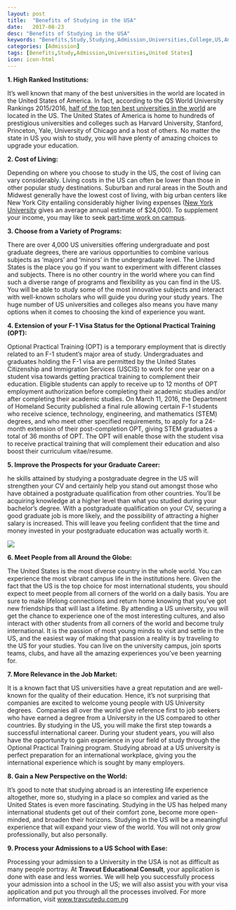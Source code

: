 ```yaml
---
layout: post
title:  "Benefits of Studying in the USA"
date:   2017-08-23
desc: "Benefits of Studying in the USA"
keywords: "Benefits,Study,Studying,Admission,Universities,College,US,America,United States,Abroad,Oversea"
categories: [Admission]
tags: [Benefits,Study,Admission,Universities,United States]
icon: icon-html
---
```


**1. High Ranked Institutions:**

It’s well known that many of the best universities in the world are located in the United States of America. In fact, according to the QS World University Rankings 2015/2016, <a href="https://www.topuniversities.com/university-rankings/world-university-rankings/2015#sorting=rank+region=+country=+faculty=+stars=false+search=">half of the top ten best universities in the world</a> are located in the US. The United States of America is home to hundreds of prestigious universities and colleges such as Harvard University, Stanford, Princeton, Yale, University of Chicago and a host of others. No matter the state in US you wish to study, you will have plenty of amazing choices to upgrade your education.

**2. Cost of Living:**

Depending on where you choose to study in the US, the cost of living can vary considerably. Living costs in the US can often be lower than those in other popular study destinations. Suburban and rural areas in the South and Midwest generally have the lowest cost of living, with big urban centers like New York City entailing considerably higher living expenses (<a href="https://www.topuniversities.com/universities/new-york-university-nyu/">New York University</a> gives an average annual estimate of $24,000). To supplement your income, you may like to seek <a href="https://www.topuniversities.com/student-info/studying-abroad/can-you-work-part-time-us-student-visa">part-time work on campus</a>.

**3. Choose from a Variety of Programs:**

There are over 4,000 US universities offering undergraduate and post graduate degrees, there are various opportunities to combine various subjects as ‘majors’ and ‘minors’ in the undergraduate level.  The United States is the place you go if you want to experiment with different classes and subjects. There is no other country in the world where you can find such a diverse range of programs and flexibility as you can find in the US. You will be able to study some of the most innovative subjects and interact with well-known scholars who will guide you during your study years. The huge number of US universities and colleges also means you have many options when it comes to choosing the kind of experience you want.

**4. Extension of your F-1 Visa Status for the Optional Practical Training (OPT):**

Optional Practical Training (OPT) is a temporary employment that is directly related to an F-1 student’s major area of study. Undergraduates and graduates holding the F-1 visa are permitted by the United States Citizenship and Immigration Services (USCIS) to work for one year on a student visa towards getting practical training to complement their education. Eligible students can apply to receive up to 12 months of OPT employment authorization before completing their academic studies and/or after completing their academic studies. On March 11, 2016, the Department of Homeland Security published a final rule allowing certain F-1 students who receive science, technology, engineering, and mathematics (STEM) degrees, and who meet other specified requirements, to apply for a 24-month extension of their post-completion OPT, giving STEM graduates a total of 36 months of OPT. The OPT will enable those with the student visa to receive practical training that will complement their education and also boost their curriculum vitae/resume.

**5. Improve the Prospects for your Graduate Career:**

he skills attained by studying a postgraduate degree in the US will strengthen your CV and certainly help you stand out amongst those who have obtained a postgraduate qualification from other countries. You’ll be acquiring knowledge at a higher level than what you studied during your bachelor’s degree. With a postgraduate qualification on your CV, securing a good graduate job is more likely, and the possibility of attracting a higher salary is increased. This will leave you feeling confident that the time and money invested in your postgraduate education was actually worth it.


<img src="{{ site.img_path }}/post/benefits-of-studing-in-usa.png">


**6. Meet People from all Around the Globe:**

The United States is the most diverse country in the whole world. You can experience the most vibrant campus life in the institutions here. Given the fact that the US is the top choice for most international students, you should expect to meet people from all corners of the world on a daily basis. You are sure to make lifelong connections and return home knowing that you’ve got new friendships that will last a lifetime.  By attending a US university, you will get the chance to experience one of the most interesting cultures, and also interact with other students from all corners of the world and become truly international. It is the passion of most young minds to visit and settle in the US, and the easiest way of making that passion a reality is by traveling to the US for your studies. You can live on the university campus, join sports teams, clubs, and have all the amazing experiences you’ve been yearning for.

**7. More Relevance in the Job Market:**

It is a known fact that US universities have a great reputation and are well-known for the quality of their education.  Hence, it’s not surprising that companies are excited to welcome young people with US University degrees.  Companies all over the world give reference first to job seekers who have earned a degree from a University in the US compared to other countries. By studying in the US, you will make the first step towards a successful international career. During your student years, you will also have the opportunity to gain experience in your field of study through the Optional Practical Training program. Studying abroad at a US university is perfect preparation for an international workplace, giving you the international experience which is sought by many employers.

**8. Gain a New Perspective on the World:**

It’s good to note that studying abroad is an interesting life experience altogether, more so, studying in a place so complex and varied as the United States is even more fascinating. Studying in the US has helped many international students get out of their comfort zone, become more open-minded, and broaden their horizons. Studying in the US will be a meaningful experience that will expand your view of the world. You will not only grow professionally, but also personally.

**9. Process your Admissions to a US School with Ease:**

Processing your admission to a University in the USA is not as difficult as many people portray. At **Travcut Educational Consult**, your application is done with ease and less worries. We will help you successfully process your admission into a school in the US; we will also assist you with your visa application and put you through all the processes involved. For more information, visit <a href="http://www.travcutedu.com.ng">www.travcutedu.com.ng</a>